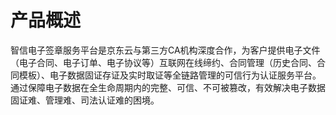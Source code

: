 # 产品概述

智信电子签章服务平台是京东云与第三方CA机构深度合作，为客户提供电子文件（电子合同、电子订单、电子协议等）互联网在线缔约、合同管理（历史合同、合同模板）、电子数据固证存证及实时取证等全链路管理的可信行为认证服务平台。通过保障电子数据在全生命周期内的完整、可信、不可被篡改，有效解决电子数据固证难、管理难、司法认证难的困境。
